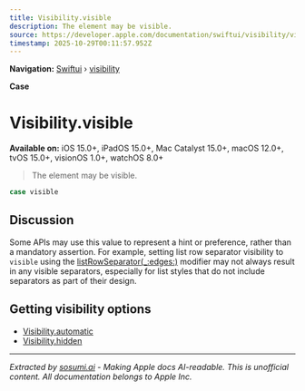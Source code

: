```yaml
---
title: Visibility.visible
description: The element may be visible.
source: https://developer.apple.com/documentation/swiftui/visibility/visible
timestamp: 2025-10-29T00:11:57.952Z
---
```


**Navigation:** [Swiftui](/documentation/swiftui) › [visibility](/documentation/swiftui/visibility)

**Case**

# Visibility.visible

**Available on:** iOS 15.0+, iPadOS 15.0+, Mac Catalyst 15.0+, macOS 12.0+, tvOS 15.0+, visionOS 1.0+, watchOS 8.0+

> The element may be visible.

```swift
case visible
```

## Discussion

Some APIs may use this value to represent a hint or preference, rather than a mandatory assertion. For example, setting list row separator visibility to `visible` using the [listRowSeparator(_:edges:)](/documentation/swiftui/view/listrowseparator(_:edges:)) modifier may not always result in any visible separators, especially for list styles that do not include separators as part of their design.

## Getting visibility options

- [Visibility.automatic](/documentation/swiftui/visibility/automatic)
- [Visibility.hidden](/documentation/swiftui/visibility/hidden)

---

*Extracted by [sosumi.ai](https://sosumi.ai) - Making Apple docs AI-readable.*
*This is unofficial content. All documentation belongs to Apple Inc.*
